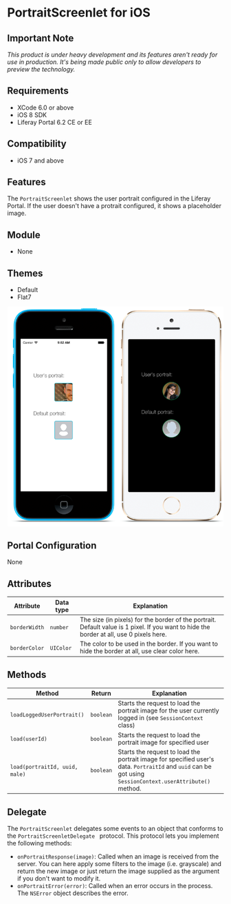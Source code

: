 # PortraitScreenlet for iOS

## Important Note

*This product is under heavy development and its features aren't ready for use in production. It's being made public only to allow developers to preview the technology.*

## Requirements

- XCode 6.0 or above
- iOS 8 SDK
- Liferay Portal 6.2 CE or EE

## Compatibility

- iOS 7 and above

## Features

The `PortraitScreenlet` shows the user portrait configured in the Liferay Portal. If the user doesn't have a protrait configured, it shows a placeholder image.

## Module

- None

## Themes

- Default
- Flat7

![The `PortraitScreenlet` using both the Default and Flat7 themes](Images/portrait.png)

## Portal Configuration

None

## Attributes

| Attribute | Data type | Explanation |
|-----------|-----------|-------------| 
| `borderWidth` | `number` | The size (in pixels) for the border of the portrait. Default value is 1 pixel. If you want to hide the border at all, use 0 pixels here.|
|  `borderColor` | `UIColor` | The color to be used in the border. If you want to hide the border at all, use clear color here. |

## Methods

| Method | Return | Explanation |
|-----------|-----------|-------------| 
|  `loadLoggedUserPortrait()` | `boolean` | Starts the request to load the portrait image for the user currently logged in (see `SessionContext` class) |
|  `load(userId)` | `boolean` | Starts the request to load the portrait image for specified user |
|  `load(portraitId, uuid, male)` | `boolean` | Starts the request to load the portrait image for specified user's data. `PortraitId` and `uuid` can be got using `SessionContext.userAttribute()` method.|

## Delegate

The `PortraitScreenlet` delegates some events to an object that conforms to the `PortraitScreenletDelegate ` protocol. This protocol lets you implement the following methods:

- `onPortraitResponse(image)`: Called when an image is received from the server. You can here apply some filters to the image (i.e. grayscale) and return the new image or just return the image supplied as the argument if you don't want to modify it.
- `onPortraitError(error)`: Called when an error occurs in the process. The `NSError` object describes the error.

